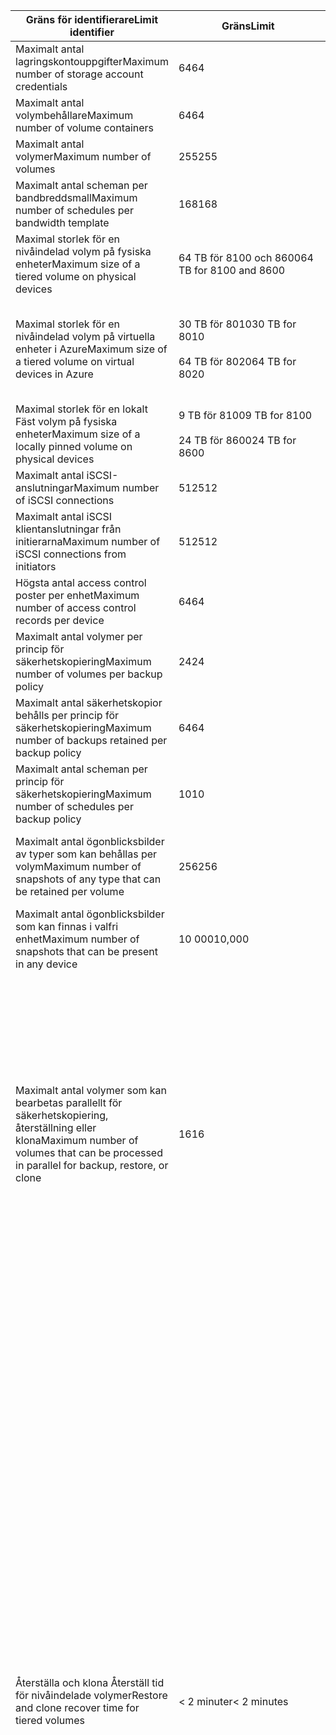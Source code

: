 <!--author=alkohli last changed: 12/15/15-->

| <span data-ttu-id="06c25-101">Gräns för identifierare</span><span class="sxs-lookup"><span data-stu-id="06c25-101">Limit identifier</span></span> | <span data-ttu-id="06c25-102">Gräns</span><span class="sxs-lookup"><span data-stu-id="06c25-102">Limit</span></span> | <span data-ttu-id="06c25-103">Kommentarer</span><span class="sxs-lookup"><span data-stu-id="06c25-103">Comments</span></span> |
| --- | --- | --- |
| <span data-ttu-id="06c25-104">Maximalt antal lagringskontouppgifter</span><span class="sxs-lookup"><span data-stu-id="06c25-104">Maximum number of storage account credentials</span></span> |<span data-ttu-id="06c25-105">64</span><span class="sxs-lookup"><span data-stu-id="06c25-105">64</span></span> | |
| <span data-ttu-id="06c25-106">Maximalt antal volymbehållare</span><span class="sxs-lookup"><span data-stu-id="06c25-106">Maximum number of volume containers</span></span> |<span data-ttu-id="06c25-107">64</span><span class="sxs-lookup"><span data-stu-id="06c25-107">64</span></span> | |
| <span data-ttu-id="06c25-108">Maximalt antal volymer</span><span class="sxs-lookup"><span data-stu-id="06c25-108">Maximum number of volumes</span></span> |<span data-ttu-id="06c25-109">255</span><span class="sxs-lookup"><span data-stu-id="06c25-109">255</span></span> | |
| <span data-ttu-id="06c25-110">Maximalt antal scheman per bandbreddsmall</span><span class="sxs-lookup"><span data-stu-id="06c25-110">Maximum number of schedules per bandwidth template</span></span> |<span data-ttu-id="06c25-111">168</span><span class="sxs-lookup"><span data-stu-id="06c25-111">168</span></span> |<span data-ttu-id="06c25-112">Ett schema för varje timme, varje dag i veckan hello (24 * 7).</span><span class="sxs-lookup"><span data-stu-id="06c25-112">A schedule for every hour, every day of hello week (24*7).</span></span> |
| <span data-ttu-id="06c25-113">Maximal storlek för en nivåindelad volym på fysiska enheter</span><span class="sxs-lookup"><span data-stu-id="06c25-113">Maximum size of a tiered volume on physical devices</span></span> |<span data-ttu-id="06c25-114">64 TB för 8100 och 8600</span><span class="sxs-lookup"><span data-stu-id="06c25-114">64 TB for 8100 and 8600</span></span> |<span data-ttu-id="06c25-115">8100 och 8600 är fysiska enheter.</span><span class="sxs-lookup"><span data-stu-id="06c25-115">8100 and 8600 are physical devices.</span></span> |
| <span data-ttu-id="06c25-116">Maximal storlek för en nivåindelad volym på virtuella enheter i Azure</span><span class="sxs-lookup"><span data-stu-id="06c25-116">Maximum size of a tiered volume on virtual devices in Azure</span></span> |<span data-ttu-id="06c25-117">30 TB för 8010</span><span class="sxs-lookup"><span data-stu-id="06c25-117">30 TB for 8010</span></span> <br></br> <span data-ttu-id="06c25-118">64 TB för 8020</span><span class="sxs-lookup"><span data-stu-id="06c25-118">64 TB for 8020</span></span> |<span data-ttu-id="06c25-119">8010 och 8020 är virtuella enheter i Azure som använder standardlagring respektive Premium-lagring.</span><span class="sxs-lookup"><span data-stu-id="06c25-119">8010 and 8020 are virtual devices in Azure that use Standard Storage and Premium Storage respectively.</span></span> |
| <span data-ttu-id="06c25-120">Maximal storlek för en lokalt Fäst volym på fysiska enheter</span><span class="sxs-lookup"><span data-stu-id="06c25-120">Maximum size of a locally pinned volume on physical devices</span></span> |<span data-ttu-id="06c25-121">9 TB för 8100</span><span class="sxs-lookup"><span data-stu-id="06c25-121">9 TB for 8100</span></span> <br></br> <span data-ttu-id="06c25-122">24 TB för 8600</span><span class="sxs-lookup"><span data-stu-id="06c25-122">24 TB for 8600</span></span> |<span data-ttu-id="06c25-123">8100 och 8600 är fysiska enheter.</span><span class="sxs-lookup"><span data-stu-id="06c25-123">8100 and 8600 are physical devices.</span></span> |
| <span data-ttu-id="06c25-124">Maximalt antal iSCSI-anslutningar</span><span class="sxs-lookup"><span data-stu-id="06c25-124">Maximum number of iSCSI connections</span></span> |<span data-ttu-id="06c25-125">512</span><span class="sxs-lookup"><span data-stu-id="06c25-125">512</span></span> | |
| <span data-ttu-id="06c25-126">Maximalt antal iSCSI klientanslutningar från initierarna</span><span class="sxs-lookup"><span data-stu-id="06c25-126">Maximum number of iSCSI connections from initiators</span></span> |<span data-ttu-id="06c25-127">512</span><span class="sxs-lookup"><span data-stu-id="06c25-127">512</span></span> | |
| <span data-ttu-id="06c25-128">Högsta antal access control poster per enhet</span><span class="sxs-lookup"><span data-stu-id="06c25-128">Maximum number of access control records per device</span></span> |<span data-ttu-id="06c25-129">64</span><span class="sxs-lookup"><span data-stu-id="06c25-129">64</span></span> | |
| <span data-ttu-id="06c25-130">Maximalt antal volymer per princip för säkerhetskopiering</span><span class="sxs-lookup"><span data-stu-id="06c25-130">Maximum number of volumes per backup policy</span></span> |<span data-ttu-id="06c25-131">24</span><span class="sxs-lookup"><span data-stu-id="06c25-131">24</span></span> | |
| <span data-ttu-id="06c25-132">Maximalt antal säkerhetskopior behålls per princip för säkerhetskopiering</span><span class="sxs-lookup"><span data-stu-id="06c25-132">Maximum number of backups retained per backup policy</span></span> |<span data-ttu-id="06c25-133">64</span><span class="sxs-lookup"><span data-stu-id="06c25-133">64</span></span> | |
| <span data-ttu-id="06c25-134">Maximalt antal scheman per princip för säkerhetskopiering</span><span class="sxs-lookup"><span data-stu-id="06c25-134">Maximum number of schedules per backup policy</span></span> |<span data-ttu-id="06c25-135">10</span><span class="sxs-lookup"><span data-stu-id="06c25-135">10</span></span> | |
| <span data-ttu-id="06c25-136">Maximalt antal ögonblicksbilder av typer som kan behållas per volym</span><span class="sxs-lookup"><span data-stu-id="06c25-136">Maximum number of snapshots of any type that can be retained per volume</span></span> |<span data-ttu-id="06c25-137">256</span><span class="sxs-lookup"><span data-stu-id="06c25-137">256</span></span> |<span data-ttu-id="06c25-138">Detta inkluderar lokala ögonblicksbilder och molnbaserade ögonblicksbilder.</span><span class="sxs-lookup"><span data-stu-id="06c25-138">This includes local snapshots and cloud snapshots.</span></span> |
| <span data-ttu-id="06c25-139">Maximalt antal ögonblicksbilder som kan finnas i valfri enhet</span><span class="sxs-lookup"><span data-stu-id="06c25-139">Maximum number of snapshots that can be present in any device</span></span> |<span data-ttu-id="06c25-140">10 000</span><span class="sxs-lookup"><span data-stu-id="06c25-140">10,000</span></span> | |
| <span data-ttu-id="06c25-141">Maximalt antal volymer som kan bearbetas parallellt för säkerhetskopiering, återställning eller klona</span><span class="sxs-lookup"><span data-stu-id="06c25-141">Maximum number of volumes that can be processed in parallel for backup, restore, or clone</span></span> |<span data-ttu-id="06c25-142">16</span><span class="sxs-lookup"><span data-stu-id="06c25-142">16</span></span> |<ul><li><span data-ttu-id="06c25-143">Om det finns fler än 16 volymer kan bearbetas de sekventiellt när bearbetningen fack blir tillgängliga.</span><span class="sxs-lookup"><span data-stu-id="06c25-143">If there are more than 16 volumes, they will be processed sequentially as processing slots become available.</span></span></li><li><span data-ttu-id="06c25-144">Nya säkerhetskopior av en klonade eller en återställd nivåindelad volym kan inte ske förrän hello-åtgärden har slutförts.</span><span class="sxs-lookup"><span data-stu-id="06c25-144">New backups of a cloned or a restored tiered volume cannot occur until hello operation is finished.</span></span> <span data-ttu-id="06c25-145">Men för en lokal volym är säkerhetskopior tillåtna när hello volymen är online.</span><span class="sxs-lookup"><span data-stu-id="06c25-145">However, for a local volume, backups are allowed after hello volume is online.</span></span></li></ul> |
| <span data-ttu-id="06c25-146">Återställa och klona Återställ tid för nivåindelade volymer</span><span class="sxs-lookup"><span data-stu-id="06c25-146">Restore and clone recover time for tiered volumes</span></span> |<span data-ttu-id="06c25-147">< 2 minuter</span><span class="sxs-lookup"><span data-stu-id="06c25-147">< 2 minutes</span></span> |<ul><li><span data-ttu-id="06c25-148">hello volym görs tillgänglig inom 2 minuter för återställning eller klona igen, oavsett hello volymens storlek.</span><span class="sxs-lookup"><span data-stu-id="06c25-148">hello volume is made available within 2 minutes of restore or clone operation, regardless of hello volume size.</span></span></li><li><span data-ttu-id="06c25-149">hello gå volymen först långsammare än normalt som de flesta hello data och metadata finns fortfarande i hello molnet.</span><span class="sxs-lookup"><span data-stu-id="06c25-149">hello volume performance may initially be slower than normal as most of hello data and metadata still resides in hello cloud.</span></span> <span data-ttu-id="06c25-150">Prestanda kan öka som data flödar från hello molnet toohello StorSimple-enhet.</span><span class="sxs-lookup"><span data-stu-id="06c25-150">Performance may increase as data flows from hello cloud toohello StorSimple device.</span></span></li><li><span data-ttu-id="06c25-151">hello total tid toodownload metadata är beroende av hello allokerade volymens storlek.</span><span class="sxs-lookup"><span data-stu-id="06c25-151">hello total time toodownload metadata depends on hello allocated volume size.</span></span> <span data-ttu-id="06c25-152">Metadata hämtas automatiskt till hello-enhet i hello bakgrunden i hello frekvens på 5 minuter per TB allokerade volymdata.</span><span class="sxs-lookup"><span data-stu-id="06c25-152">Metadata is automatically brought into hello device in hello background at hello rate of 5 minutes per TB of allocated volume data.</span></span> <span data-ttu-id="06c25-153">Detta värde kan påverkas av Internet bandbredd toohello moln.</span><span class="sxs-lookup"><span data-stu-id="06c25-153">This rate may be affected by Internet bandwidth toohello cloud.</span></span></li><li><span data-ttu-id="06c25-154">Hej återställning eller kopieringen är klar när alla hello metadata är på hello enhet.</span><span class="sxs-lookup"><span data-stu-id="06c25-154">hello restore or clone operation is complete when all hello metadata is on hello device.</span></span></li><li><span data-ttu-id="06c25-155">Säkerhetskopieringsåtgärder kan inte utföras förrän hello återställning eller kopieringen är helt klar.</span><span class="sxs-lookup"><span data-stu-id="06c25-155">Backup operations cannot be performed until hello restore or clone operation is fully complete.</span></span> |
| <span data-ttu-id="06c25-156">Återställning återställa tid för lokalt fästa volymer</span><span class="sxs-lookup"><span data-stu-id="06c25-156">Restore recover time for locally pinned volumes</span></span> |<span data-ttu-id="06c25-157">< 2 minuter</span><span class="sxs-lookup"><span data-stu-id="06c25-157">< 2 minutes</span></span> |<ul><li><span data-ttu-id="06c25-158">hello volym görs tillgänglig inom 2 minuter efter hello återställningen oavsett hello volymens storlek.</span><span class="sxs-lookup"><span data-stu-id="06c25-158">hello volume is made available within 2 minutes of hello restore operation, regardless of hello volume size.</span></span></li><li><span data-ttu-id="06c25-159">hello gå volymen först långsammare än normalt som de flesta hello data och metadata finns fortfarande i hello molnet.</span><span class="sxs-lookup"><span data-stu-id="06c25-159">hello volume performance may initially be slower than normal as most of hello data and metadata still resides in hello cloud.</span></span> <span data-ttu-id="06c25-160">Prestanda kan öka som data flödar från hello molnet toohello StorSimple-enhet.</span><span class="sxs-lookup"><span data-stu-id="06c25-160">Performance may increase as data flows from hello cloud toohello StorSimple device.</span></span></li><li><span data-ttu-id="06c25-161">hello total tid toodownload metadata är beroende av hello allokerade volymens storlek.</span><span class="sxs-lookup"><span data-stu-id="06c25-161">hello total time toodownload metadata depends on hello allocated volume size.</span></span> <span data-ttu-id="06c25-162">Metadata hämtas automatiskt till hello-enhet i hello bakgrunden i hello frekvens på 5 minuter per TB allokerade volymdata.</span><span class="sxs-lookup"><span data-stu-id="06c25-162">Metadata is automatically brought into hello device in hello background at hello rate of 5 minutes per TB of allocated volume data.</span></span> <span data-ttu-id="06c25-163">Detta värde kan påverkas av Internet bandbredd toohello moln.</span><span class="sxs-lookup"><span data-stu-id="06c25-163">This rate may be affected by Internet bandwidth toohello cloud.</span></span></li><li><span data-ttu-id="06c25-164">Till skillnad från nivåindelade volymer hello gäller lokalt fästa volymer hämtas även hello volymdata lokalt på hello enhet.</span><span class="sxs-lookup"><span data-stu-id="06c25-164">Unlike tiered volumes, in hello case of locally pinned volumes, hello volume data is also downloaded locally on hello device.</span></span> <span data-ttu-id="06c25-165">hello återställningen är klar när alla hello volymdata har trätt toohello enhet.</span><span class="sxs-lookup"><span data-stu-id="06c25-165">hello restore operation is complete when all hello volume data has been brought toohello device.</span></span></li><li><span data-ttu-id="06c25-166">hello återställningsåtgärderna kan bli långa och hello total tid toocomplete hello återställning beror på hello storleken på hello etablerats lokal volym och din Internet-bandbredd och hello befintliga data på hello enhet.</span><span class="sxs-lookup"><span data-stu-id="06c25-166">hello restore operations may be long and hello total time toocomplete hello restore will depend on hello size of hello provisioned local volume, your Internet bandwidth and hello existing data on hello device.</span></span> <span data-ttu-id="06c25-167">Säkerhetskopieringsåtgärder på hello lokalt Fäst volym är tillåtna när hello återställningen pågår.</span><span class="sxs-lookup"><span data-stu-id="06c25-167">Backup operations on hello locally pinned volume are allowed while hello restore operation is in progress.</span></span> |
| <span data-ttu-id="06c25-168">Tunn-återställning tillgänglighet</span><span class="sxs-lookup"><span data-stu-id="06c25-168">Thin-restore availability</span></span> |<span data-ttu-id="06c25-169">Senaste redundans</span><span class="sxs-lookup"><span data-stu-id="06c25-169">Last failover</span></span> | |
| <span data-ttu-id="06c25-170">Maximalt antal klienter läsning och skrivning genomströmning (när hanteras från hello SSD-nivån) *</span><span class="sxs-lookup"><span data-stu-id="06c25-170">Maximum client read/write throughput (when served from hello SSD tier)*</span></span> |<span data-ttu-id="06c25-171">920/720 MB/s med en enda 10GbE nätverksgränssnittet</span><span class="sxs-lookup"><span data-stu-id="06c25-171">920/720 MB/s with a single 10GbE network interface</span></span> |<span data-ttu-id="06c25-172">Konfigurera too2x med MPIO och två nätverksgränssnitt.</span><span class="sxs-lookup"><span data-stu-id="06c25-172">Up too2x with MPIO and two network interfaces.</span></span> |
| <span data-ttu-id="06c25-173">Maximalt antal klienter läsning och skrivning genomströmning (när hanteras från hello hårddisknivå) *</span><span class="sxs-lookup"><span data-stu-id="06c25-173">Maximum client read/write throughput (when served from hello HDD tier)*</span></span> |<span data-ttu-id="06c25-174">120/250 MB/s</span><span class="sxs-lookup"><span data-stu-id="06c25-174">120/250 MB/s</span></span> | |
| <span data-ttu-id="06c25-175">Maximalt antal klienter läsning och skrivning genomströmning (när hanteras från hello molnnivån) *</span><span class="sxs-lookup"><span data-stu-id="06c25-175">Maximum client read/write throughput (when served from hello cloud tier)*</span></span> |<span data-ttu-id="06c25-176">11/41 MB/s</span><span class="sxs-lookup"><span data-stu-id="06c25-176">11/41 MB/s</span></span> |<span data-ttu-id="06c25-177">Läs genomströmning beroende klienter skapa och upprätthålla tillräcklig i/o-ködjup.</span><span class="sxs-lookup"><span data-stu-id="06c25-177">Read throughput depends on clients generating and maintaining sufficient I/O queue depth.</span></span> |

<span data-ttu-id="06c25-178">&#42; Maximalt dataflöde per i/o-typ har mätt med 100 procent Läs- och 100 procent skrivåtgärder scenarier.</span><span class="sxs-lookup"><span data-stu-id="06c25-178">&#42; Maximum throughput per I/O type was measured with 100 percent read and 100 percent write scenarios.</span></span> <span data-ttu-id="06c25-179">Faktiska genomflöde kan vara lägre och beror på i/o blanda och nätverk villkor.</span><span class="sxs-lookup"><span data-stu-id="06c25-179">Actual throughput may be lower and depends on I/O mix and network conditions.</span></span>

